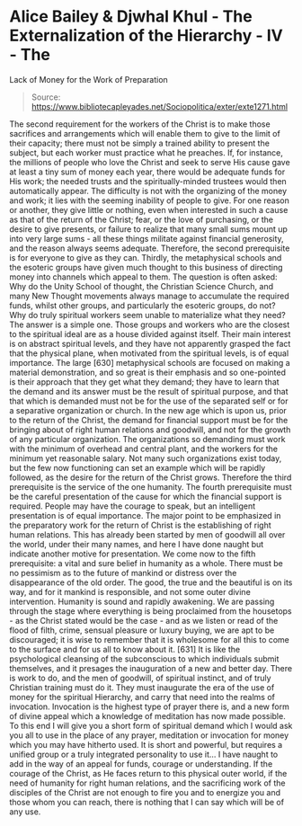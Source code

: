 # Alice Bailey & Djwhal Khul - The Externalization of the Hierarchy - IV - The
Lack of Money for the Work of Preparation

> Source: https://www.bibliotecapleyades.net/Sociopolitica/exter/exte1271.html

The second requirement for the workers of the Christ is to make those sacrifices and arrangements which will enable them to give to the limit of their capacity; there must not be simply a trained ability to present the subject, but each worker must practice what he preaches. If, for instance, the millions of people who love the Christ and seek to serve His cause gave at least a tiny sum of money each year, there would be adequate funds for His work; the needed trusts and the spiritually-minded trustees would then automatically appear. The difficulty is not with the organizing of the money and work; it lies with the seeming inability of people to give. For one reason or another, they give little or nothing, even when interested in such a cause as that of the return of the Christ; fear, or the love of purchasing, or the desire to give presents, or failure to realize that many small sums mount up into very large sums - all these things militate against financial generosity, and the reason always seems adequate. Therefore, the second prerequisite is for everyone to give as they can.
Thirdly, the metaphysical schools and the esoteric groups have given much thought to this business of directing money into channels which appeal to them. The question is often asked: Why do the Unity School of thought, the Christian Science Church, and many New Thought movements always manage to accumulate the required funds, whilst other groups, and particularly the esoteric groups, do not? Why do truly spiritual workers seem unable to materialize what they need? The answer is a simple one. Those groups and workers who are the closest to the spiritual ideal are as a house divided against itself. Their main interest is on abstract spiritual levels, and they have not apparently grasped the fact that the physical plane, when motivated from the spiritual levels, is of equal importance. The large [630] metaphysical schools are focused on making a material demonstration, and so great is their emphasis and so one-pointed is their approach that they get what they demand; they have to learn that the demand and its answer must be the result of spiritual purpose, and that that which is demanded must not be for the use of the separated self or for a separative organization or church. In the new age which is upon us, prior to the return of the Christ, the demand for financial support must be for the bringing about of right human relations and goodwill, and not for the growth of any particular organization. The organizations so demanding must work with the minimum of overhead and central plant, and the workers for the minimum yet reasonable salary. Not many such organizations exist today, but the few now functioning can set an example which will be rapidly followed, as the desire for the return of the Christ grows. Therefore the third prerequisite is the service of the one humanity.
The fourth prerequisite must be the careful presentation of the cause for which the financial support is required. People may have the courage to speak, but an intelligent presentation is of equal importance. The major point to be emphasized in the preparatory work for the return of Christ is the establishing of right human relations. This has already been started by men of goodwill all over the world, under their many names, and here I have done naught but indicate another motive for presentation.
We come now to the fifth prerequisite: a vital and sure belief in humanity as a whole. There must be no pessimism as to the future of mankind or distress over the disappearance of the old order. The good, the true and the beautiful is on its way, and for it mankind is responsible, and not some outer divine intervention. Humanity is sound and rapidly awakening. We are passing through the stage where everything is being proclaimed from the housetops - as the Christ stated would be the case - and as we listen or read of the flood of filth, crime, sensual pleasure or luxury buying, we are apt to be discouraged; it is wise to remember that it is wholesome for all this to come to the surface and for us all to know about it. [631] It is like the psychological cleansing of the subconscious to which individuals submit themselves, and it presages the inauguration of a new and better day.
There is work to do, and the men of goodwill, of spiritual instinct, and of truly Christian training must do it. They must inaugurate the era of the use of money for the spiritual Hierarchy, and carry that need into the realms of invocation. Invocation is the highest type of prayer there is, and a new form of divine appeal which a knowledge of meditation has now made possible. To this end I will give you a short form of spiritual demand which I would ask you all to use in the place of any prayer, meditation or invocation for money which you may have hitherto used. It is short and powerful, but requires a unified group or a truly integrated personality to use it...
I have naught to add in the way of an appeal for funds, courage or understanding. If the courage of the Christ, as He faces return to this physical outer world, if the need of humanity for right human relations, and the sacrificing work of the disciples of the Christ are not enough to fire you and to energize you and those whom you can reach, there is nothing that I can say which will be of any use.
